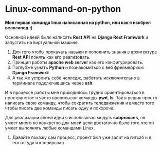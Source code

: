 # Linux-command-on-python
 **Моя первая команда linux написанная на python, или как я изобрел велосипед :)**

 Основной идеей было написать **Rest API** на **Django Rest Framwork** и запустить на виртуальной машине. 
1. Для того чтобы прокачать навыки и пополнить знания в архитектуре **Rest API** понять как его реализовать. 
2. Принцип работы **apache web server** как его конфигурировать. 
3. Поглубже узнать **Python** и познакомиться с веб фреймворком **Django Framwork** 
4. А так же устроить себе челледж, работать исключительно в терминале подключившись через **ssh**.

И в процессе работы мне приходилось трудно ориентироваться в пространстве и часто прописывал команды **pwd**, **ls**. Так я решил просто написать свою команду, чтобы сократить телодвижения и вместо того чтобы писать две команды писать одну и покороче.

Для реализации своей идеи я использовал модуль **subprocces**, он умеет много но конкретно для моей цели достаточно было того что он умеет выполнять любые командами Linux.

1. Давайте покажу сам процесс, проект был уже залит на гитхаб и я его оттуда и клонировал
